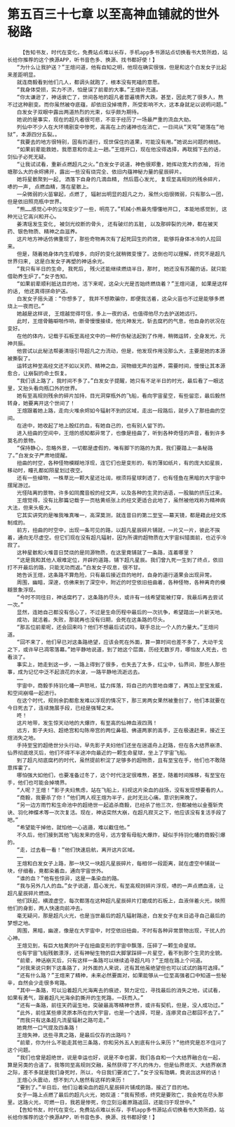 # 第五百三十七章 以至高神血铺就的世外秘路
        【告知书友，时代在变化，免费站点难以长存，手机app多书源站点切换看书大势所趋，站长给你推荐的这个换源APP，听书音色多、换源、找书都好使！】
       “为什么让我护送？”王煊问道，他有自知之明，他现在确实很强，但是和这个白发女子比起来差距明显。
       就连商毅看到他们几人，都调头就跑了，根本没有死磕的意愿。
       “我身体受损，实力不济，怕是误了前辈的大事。”王煊补充道。
       “你太谦逊了，神话衰亡了，世间各地的超凡者普遍境界大跌。甚至，因此死了很多人，熬不过这种剧变。而你虽然被夺底蕴，却依旧没掉境界，所受影响不大，这本身就足以说明问题。”
       白发女子双眼中露出两道热烈的光束，似乎颇为期待。
       她说的是事实，现在的超凡者很可悲，不亚于经历了一场最严重的流血大劫。
       列仙中不少人在大环境剧变中惨死，高高在上的诸神也在消亡，一日间从“天穹”砸落在“地狱”，本源四分五裂。。
       “我要去的地方很特别，固有的道行，现世保住的道果，可能没有用。”她说出问题的根结。
       “如果前辈能救她，我愿意和你走上一趟。”王煊开口，现在他没得选择，再耽搁下去的话，剑仙子必死无疑。
       “让我试试看，重新点燃超凡之火。”白发女子说道，神色很郑重，她挥动宽大的衣袖, 将池塘那么大的余烬拂开，露出一些没有烧完全、依旧内蕴神秘力量的星辰碎片。
       她将星骸聚到一起, 洒落下自身的几滴血精, 然后眉心发光, 复现至高规则的残余碎片，哧的一声, 点燃血精，落在星骸上。
       一朵微弱的火苗窜起，点燃了, 辐射出明显的超凡之力，虽然火焰很微弱，只有那么一团，但是依旧照亮瓶中世界。
       “熊……感觉心中的尘埃变少了一些，明亮了。”机械小熊最先懵懂地开口, 本能地感觉到, 这种光让它高兴和开心。
       姜清瑶发生变化, 被剑光绞断的骨头, 还有破烂的五脏, 以及那碎裂的元神，都在被天药、银色物质、精神之血滋养。
       这片地方神话仿佛重现了，那些奇物再次有了起死回生的药效, 能够将身体冰冷的人拉回来。
       但是，随着她身体内生机增多，向好的变化就稍微变慢了。这倒也可以理解，终究不是超凡世界归来, 这是白发女子再塑的神话余光。
       “我只有半日的生命, 我死后, 残火还能继续燃烧半日，那时, 她还没有苏醒的话，就只能借助养生炉了。”女子告知。
       “如果前辈顺利抵达目的地，活下来呢，这朵火光是否始终燃烧着？”王煊问道, 如果是这样的话, 他还真得拼命护送。
       白发女子摇头道：“你想多了, 我并不想欺骗你，即便我活着，这朵火苗也不过是能够多燃烧上一夜而已。”
       她越是这样说, 王煊越觉得可信，多上一夜的话，也值得他尽力去护送她远行。
       此时，王煊骨骼噼啪作响，断骨慢慢接续，他元神发光，斩去腐朽的气息，他自身的状况在变好。
       在他的体内，记载于石板至高经文中的一种疗伤秘法起到了作用，稍微运转，全身发光，元神共振。
       他尝试以此秘法帮姜清瑶引导超凡之力流动，但是，他发现作用没那么大，主要是她的本源被撕裂了。
       运转这种至高经文还不如以天药、精神之血，润物细无声的滋养，需要时间，慢慢让其本源愈合，让崩裂的命土恢复。
       “我们该上路了，我时间不多了。”白发女子提醒，她只有不足半日的时光，最后看了一眼这里，又抬头看向瓶口外的世界。
       她有至高规则残余的碎片加持，目光洞穿瓶外的飞船，看向宇宙星空，有些留恋，最后毅然转身，她要离开这个世间了！
       王煊跟着她上路，走向火堆余烬如今辐射不到的区域，走出一段路后，就步入了那扭曲的空间。
       在途中，她收起了地上殷红的血，有她自己的，也有别人留下的。
       进入扭曲的空间中，王煊的感知都异常了，也像是扭曲了，听到各种奇怪的声音，看到许多莫名的景物。
       “保持静心，忽略外景，一切都是虚假的，唯有脚下的路的为真，我们要踏上一条秘路了。”白发女子严肃地提醒。
       扭曲的时空，各种怪物模糊地浮现，连它们也是变形的，有的薄如纸片，有的庞大如星辰，移动时，瞳孔都如陨星划过夜空。
       还有一些植物，一株草比一颗大星还壮阔，根须将星球刺透了，也有怪鱼在黑暗的大宇宙中摆尾游过。
       光怪陆离的景物，许多如同魔音般的经文声，以及各种的生灵的话语，一股脑的挤压过来。
       王煊觉得，没有比那篇记载于一页枯黄纸张上的经文更适合此地了，虽然被他戏称为精神病大法，但来头极大。
       它其实讲究的是唯我唯真唯一，高深莫测，就连昔日的第二至宝——幕天镜，都是藉此经文炼制成的。
       前方，扭曲的时空中，出现一条可见的路，以超凡星辰碎片铺就，一片又一片，彼此不挨着，通向无尽虚空。但它们现在没有超凡辐射，因为所谓的超物质在大宇宙纠错面前，也近乎冷寂了。
       这种星骸和火堆昔日焚烧的是同源物质，在这里竟铺就了一条路，连着哪里？
       “这是我和其他人艰难定位，开辟的道路，铺下超凡星辰。我们曾九死一生到了终点，依旧打不开最后的路，只能无功而返。”白发女子叹息，很不甘。
       她告诉王煊，这条路不算危险，只有最后接近目的地时，自身的道行道果会出现异常。
       周围，幽暗，深邃，仿佛来到了深空中，附近的时空依旧扭曲着，各种怪物，各种离奇的模糊景象浮现。
       “今时不同往日，神话腐朽了，这条路的尽头，或许有一线希望能被打穿，我最后再去尝试一次。”
       显然，连她自己都没有信心了，不过是生命历程中最后的一次抗争，希望踏出一片新天地。
       成功，就活着。失败，那就再也没有归期，会死在这条路的尽头。
       “那五位前辈呢，还会回来吗？他们不想最后试试吗，联手总比一个人的力量大。”王煊问道。
       “回不来了，他们早已对这条路绝望，应该会死在外面，算一算时间也差不多了，大动干戈之下，或许早已凋零落幕。”她平静地说道，到了她这个层面，历经无数岁月，哪怕友人死去，也看淡了。
       事实上，她走到这一步，一路上得到了很多，也失去了太多，红尘中，仙界间，那些人那些事，成为记忆中泛不起浪花的水波，一路平静地流逝远去。
       ……
       宇宙中，商毅手持羽化幡一声怒吼，猛力挥落，将自己的内景地自爆了，再加上至宝发威，和空间崩塌一起进行。
       在这个时代，规则余韵都愈发难以浮现的情况下，那三男两女果然被重创了，他们本就要在今日死去了，连续施展手段，已经是强弩之末。
       咚！
       这片地带，发生惊天动地的大爆炸，有至高的仙神血液四溅！
       远方，影子夫妇、超绝宫和勾陈帝宫的两位鼻祖、佛道两家的高手，正在极速赶来，接近王煊消失之地。
       手持至宝的超绝世分头行动，早先影子夫妇他们还坐在逍遥舟上赶路，但在各大结界崩溃、仙界彻底熄灭后，他们不得不半途冲向最近的一颗生命星球，坐上了宇宙飞船。
       到了超凡彻底腐朽的时代，虽然提前积淀了足够多的超物质，且有至宝在手，他们也不敢随意挥霍了。
       哪怕强大如他们，也要准备过冬了，这个时代注定很难熬，甚至，随着时间推移，有至宝在手，他们也可能会掉境界。
       “人呢？王煊！”影子夫妇焦虑，站在飞船上，扫视这片染血的战场，没有发现想要看的人。
       “商毅，我要杀了你！”他们两人视王煊为半子，此时无比心痛，意识到来晚了。
       “另一边方雨竹和生命池中的超绝世一起追杀商毅，已经杀了他三次，但都被他以金蚕斩壳诀、羽化神蝶术等一次次复活。现在，神话突然大崩，在超凡寂灭之下，他应该没有复活手段了吧。”
       “希望能干掉他，就怕他一心逃遁，难以截住他。”
       不久后，他们接到其他飞船发来的信号，远方曾有母船大爆炸，疑似手持羽化幡的商毅引爆的。
       “走，过去看一看！”他们快速启航，离开这片区域。
       ……
       王煊和白发女子上路，那一块又一块超凡星辰碎片，每相邻一段距离，就在虚空中铺就一块，仔细看，竟都染着血，通向宇宙世外。
       “谁的血？”他有些惊异，这是一条染血的路。
       “我与另外几人的血。”女子说道，眉心发光，有至高规则碎片浮现，哧的一声点燃血液，让超凡星辰碎片燃烧。
       他们跃起，横渡虚空，每次都落在这种超凡星辰碎片打磨成的石板上，血液伴着火光，映照他们的身影，两人快速向前冲去。
       毫无疑问，那是超凡火光，也是当世最后的超凡辐射路途，白发女子在末日追寻自己最后的梦想之地。
       周围，黑暗，幽邃，像是在大宇宙中，时空依旧扭曲，不时有各种异常景物出现，干扰人的心神。
       王煊见到，有巨大枯黄的叶子在扭曲变形的宇宙中飘落，压碎了一颗生命星球。
       也有宇宙飞船残骸漂浮，还有神秘生物的巨大脚掌踩碎一片星空，看不到那个生灵的全貌。
       “前辈，神话崩灭后，只有这样一条路可以继续追寻超凡吗？”王煊在路上个问道。
       “对我来说只剩下这条路了，对外面的人来说，还有其他虽绝望但也可以试试的路可选择。”
       “还有什么路？”王煊来了精神，未来必然要面对，如果能够从一位至高强者口中知道一些秘辛，自然会少走很多弯路。
       “其中一条路，可以沿着超凡光海离去的痕迹，努力定位，寻找最后的消失之地，试试看，如果有勇气，跟着超凡光海余韵撕开的生死路，一跃而入。”
       “还有一条路，前往天药诞生地，突破最高等精神世界，或许有契机，但是，没人成功过。”
       “此外，前往某些瘆灵原本所在的大宇宙，也是一个选择，可是，连瘆灵自己都回不去了。”
       “而我只有这条超凡流星辐射之路可走。”
       她竟然一口气提及四条路！
       王煊失神，这些寻真之路，是最后仅存的出路吗？
       “前辈，你为什么不能走其他三条路，你和另外五人到底有什么来历？”他终究是忍不住问了这个问题。
       “我们也曾是超绝世，说是幸运也好，说是不幸也罢，我们各自和一个大结界融合在一起，算是另类的合道了。我等同至高规则交融，虽然获得了不凡的伟力，但是仙界熄灭、大结界崩溃之际，差不多就是我们身死时，所以，今日我们要消亡了。”女子没有隐瞒，竟说出这样的话！
       王煊心头震动，想不到六人居然有这样的来历！
       “要到了。”半日后，他们沿着染血的超凡星辰碎片铺成的路，接近了目的地。
       女子一路上点燃了最后的超凡火光，她叹道：“我有预感，终究是要败亡，我会死在尽头那里。这路火光，可燃一日，我若是惨死，你立刻沿着原路返回，还能归于现世中。”
       【告知书友，时代在变化，免费站点难以长存，手机app多书源站点切换看书大势所趋，站长给你推荐的这个换源APP，听书音色多、换源、找书都好使！】